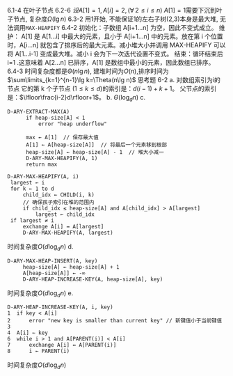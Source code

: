 6.1-4
在叶子节点
6.2-6
$设A[1]=1,A[i]=2,(\forall\,2\leq i\leq n)$
$A[1]=1$需要下沉到叶子节点, 复杂度$\Omega(\lg n)$
6.3-2
用1开始, 不能保证1的左右子树(2,3)本身是最大堆, 无法调用`MAX-HEAPIFY`
6.4-2
初始化：子数组 A[i+1...n] 为空，因此不变式成立。
维护：  A[1] 是 A[1...i] 中最大的元素，且小于 A[i+1...n] 中的元素。放在第 i 个位置时，A[i...n] 就包含了排序后的最大元素。减小堆大小并调用 MAX-HEAPIFY 可以将 A[1...i-1] 变成最大堆。减小 i 会为下一次迭代设置不变式。
结束：循环结束后 i=1 .这意味着 A[2...n] 已排序，A[1] 是数组中最小的元素，因此数组已排序。
6.4-3
时间复杂度都是$\Theta(n\lg n)$, 建堆时间为$O(n)$,排序时间为$\sum\limits_{k=1}^{n-1}\lg k=\Theta(n\lg n)$
思考题 6-2
a. 对数组索引为i的节点
它的第 k 个子节点 ($1\leq k\leq d$)的索引是：$d(i-1)+k+1$。
父节点的索引是：$\lfloor\frac{i-2}d\rfloor+1$。
b. $\Theta(\log_{d}n)$
c. 
```
D-ARY-EXTRACT-MAX(A)
	  if heap-size[A] < 1
	      error "heap underflow" 
	
	  max ← A[1]  // 保存最大值
	  A[1] ← A[heap-size[A]]  // 将最后一个元素移到根部
	  heap-size[A] ← heap-size[A] - 1  // 堆大小减一
	  D-ARY-MAX-HEAPIFY(A, 1) 
	  return max
```

```
D-ARY-MAX-HEAPIFY(A, i)
 largest ← i
 for k ← 1 to d
     child_idx ← CHILD(i, k)
     // 确保孩子索引在堆的范围内
     if child_idx ≤ heap-size[A] and A[child_idx] > A[largest]
         largest ← child_idx
 if largest ≠ i
     exchange A[i] ↔ A[largest]
     D-ARY-MAX-HEAPIFY(A, largest)
```
时间复杂度$O(d\log_{d}n)$
d.
```
D-ARY-MAX-HEAP-INSERT(A, key)
	 heap-size[A] ← heap-size[A] + 1 
	 A[heap-size[A]] ← -∞ 
	 D-ARY-HEAP-INCREASE-KEY(A, heap-size[A], key)
```
时间复杂度$O(d\log_{d}n)$
e.
```
D-ARY-HEAP-INCREASE-KEY(A, i, key)
1  if key < A[i]
2      error "new key is smaller than current key" // 新键值小于当前键值
3
4  A[i] ← key
6  while i > 1 and A[PARENT(i)] < A[i]
7      exchange A[i] ↔ A[PARENT(i)] 
8      i ← PARENT(i)
```
时间复杂度$O(d\log_{d}n)$